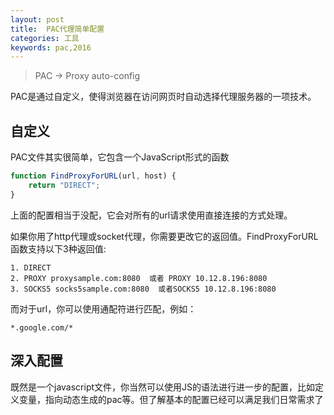 ```yaml
---
layout: post
title:  PAC代理简单配置
categories: 工具
keywords: pac,2016
---
```


> PAC → Proxy auto-config

PAC是通过自定义，使得浏览器在访问网页时自动选择代理服务器的一项技术。

## 自定义

PAC文件其实很简单，它包含一个JavaScript形式的函数

```javascript
function FindProxyForURL(url, host) {
	return "DIRECT";
}
```

上面的配置相当于没配，它会对所有的url请求使用直接连接的方式处理。

如果你用了http代理或socket代理，你需要更改它的返回值。FindProxyForURL函数支持以下3种返回值:

```
1. DIRECT
2. PROXY proxysample.com:8080  或者 PROXY 10.12.8.196:8080
3. SOCKS5 socks5sample.com:8080  或者SOCKS5 10.12.8.196:8080
```

而对于url，你可以使用通配符进行匹配，例如：

```
*.google.com/* 
```

## 深入配置
既然是一个javascript文件，你当然可以使用JS的语法进行进一步的配置，比如定义变量，指向动态生成的pac等。但了解基本的配置已经可以满足我们日常需求了